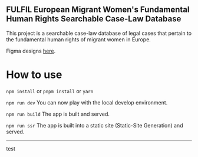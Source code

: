 ## FULFIL European Migrant Women's Fundamental Human Rights Searchable Case-Law Database

This project is a searchable case-law database of legal cases that pertain to the fundamental human rights of migrant women in Europe.

Figma designs [here](https://www.figma.com/file/767XB59pLbvqbEav3RhJmF/FULFIL-Designs?type=design&node-id=123-1137&mode=design&t=B6IuK6zGYxW5zRDb-0).

# How to use

`npm install` or `pnpm install` or `yarn`

`npm run dev` You can now play with the local develop environment.

`npm run build` The app is built and served.

`npm run ssr` The app is built into a static site (Static-Site Generation) and served.

---
test
